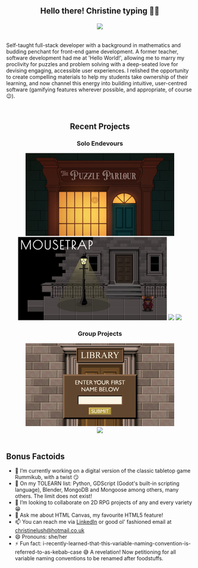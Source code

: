 ## <p align="center">Hello there! Christine typing 👩‍💻</p>
<div align="center">
  <a href="https://www.linkedin.com/in/christine-lush-97300b2b6/">
    <img src="https://img.shields.io/badge/LinkedIn-0072B1?style=for-the-badge" />
  </a>
</div>

<br/>

Self-taught full-stack developer with a background in mathematics and budding penchant for front-end game development. A former teacher, software development had me at 'Hello World!', allowing me to marry my proclivity for puzzles and problem solving with a deep-seated love for devising engaging, accessible user experiences. I relished the opportunity to create compelling materials to help my students take ownership of their learning, and now channel this energy into building intuitive, user-centred software (gamifying features wherever possible, and appropriate, of course 😉).

<br/>

## <p align="center">Recent Projects</p>

### <p align="center">Solo Endevours</p>
<div align="center">
  <img width="400" src="./puzzle-parlour-thumbnail.png" />
  <img width="400" src="./mousetrap-thumbnail.png" />
  <a href="https://github.com/chrislush/puzzleparlour"><img src="https://github-readme-stats.vercel.app/api/pin/?username=chrislush&repo=puzzleparlour&theme=moltack" /></a>
  <a href="https://github.com/chrislush/mousetrap"><img src="https://github-readme-stats.vercel.app/api/pin/?username=chrislush&repo=mousetrap&theme=moltack" /></a>
</div>

### <p align="center">Group Projects</p>
<div align="center">
  <img width="400" src="./stonewaters-library-thumbnail.png" />
</div>
<div align="center">
  <a href="https://github.com/fac-31/Pro0217-BookRecommender"><img src="https://github-readme-stats.vercel.app/api/pin/?username=fac-31&repo=Pro0217-BookRecommender&theme=moltack" /></a>
</div>

<br/>

## Bonus Factoids

- 🔭 I’m currently working on a digital version of the classic tabletop game Rummikub, with a twist 😏<br/>
- 🌱 On my TOLEARN list: Python, GDScript (Godot's built-in scripting language), Blender, MongoDB and Mongoose among others, many others. The limit does not exist!<br/>
- 👯 I’m looking to collaborate on 2D RPG projects of any and every variety 😁<br/>
- 💬 Ask me about HTML Canvas, my favourite HTML5 feature!<br/>
- 📫 You can reach me via <a href="https://www.linkedin.com/in/christine-lush-97300b2b6/">LinkedIn</a> or good ol' fashioned email at christinelush@hotmail.co.uk<br/>
- 😄 Pronouns: she/her<br/>
- ⚡ Fun fact: i-recently-learned-that-this-variable-naming-convention-is-referred-to-as-kebab-case 😅 A revelation! Now petitioning for all variable naming conventions to be renamed after foodstuffs.
